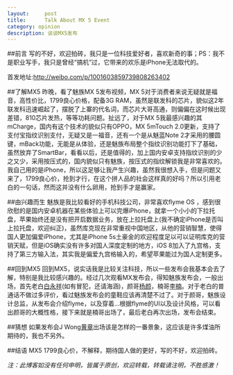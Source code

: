 ```yaml
---
layout:     post
title:      Talk About MX 5 Event
category: opinion
description: 谈谈MX5发布
---
```



##前言
写的不好，欢迎拍砖，我只是一位科技爱好者，喜欢新奇的事；PS：我不是职业写手，我只是曾经“搞机”过，它带来的欢乐是iPhone无法取代的。

首发地址:<http://weibo.com/p/1001603859739808263402>

##了解MX5
昨晚，看了魅族MX 5发布视频，MX 5对于消费者来说无疑就是福音，高性价比，1799良心价格，配备3G RAM，虽然是联发科的芯片，貌似这2年联发科迅速崛起了，摆脱了上寨的代名词，而芯片大哥高通，则偏偏在这时候出现差错，810芯片发热，等等功耗问题。扯远了，对于MX 5我最感兴趣的其mCharge，国内有这个技术的貌似只有OPPO，MX 5mTouch 2.0更新，支持了支付宝指纹识别支付，无疑又是一福音，还有一个是从魅蓝Note 2才采用的腰圆键，mBack功能，无能是从体验，还是魅族布局整个指纹识别功能打下了基础，虽然放弃了SmartBar，看看以后，还是值得的，加上国内安卓支持指纹识别的少之又少，采用按压式的，国内貌似只有魅族，按压式的指纹解锁我是非常喜欢的。我自己用的是iPhone，所以这足够让我产生兴趣，虽然我很想入手，但是问题又来了，1799良心价，抢到才行，在这个拼人品的社会这样真的好吗？所以引用老白的一句话，然而这并没有什么卵用，抢到手才是赢家。

##由兴趣而生
魅族是我比较看好的手机科技公司，非常喜欢flyme OS ，感到很欣慰的是国内安卓机器在某些体验上可以完爆iPhone，就拿一个小小的下拉托盘，苹果始终还是没有把开启数据业务，放在上拉托盘上(我不确定iPhone是否叫上拉托盘，欢迎纠正)，虽然库克现在非常重视中国地区，从他的营销智慧，使得国人更加偏爱iPhone，尤其是iPhone 5s土豪金的欢迎程度足以可以证明库克的营销天赋，但是iOS确实没有许多对国人深度定制的地方，iOS 8加入了九宫格，支持了第三方输入法，其实我是偏爱九宫格输入的，希望苹果能过为国人定制更多。

##回到MX5
回到MX5，说实话我是比较关注科技，所以一些发布会我基本会去了解，特别是我比较感兴趣的。经过几次观看MX发布会，得知魅族发布会，一般出场，首先老白<a href="http://weibo.com/u/1832973455">白永祥</a>(如有冒犯，还请海涵)，颜哥<a href="http://weibo.com/u/3805445981">杨颜</a>，楠哥<a href="http://weibo.com/newkhonsou">李楠</a>。对于老白的普通话不做过多评价，看过魅族发布会的童鞋应该再清楚不过了。对于颜哥，魅族设计总监，从发布会介绍flyme，以及穿着…根据flyme的UI以及设计风格，可以看出颜哥的大概性格，接下来就是楠哥出场了，最后老白再次出场，发布会结束。

##猜想
如果发布会J Wong<a href="http://weibo.com/meizuhuangzhang">黄章</a>出场该是怎样的一番景象，这应该是许多煤油所期待的，我也不另外。

##结语
MX5 1799良心价，不解释，期待国人做的更好，写的不好，欢迎拍砖。

*注：此博客如没有任何申明，皆属于原创，欢迎转载，转载请注明，不胜感激！*


